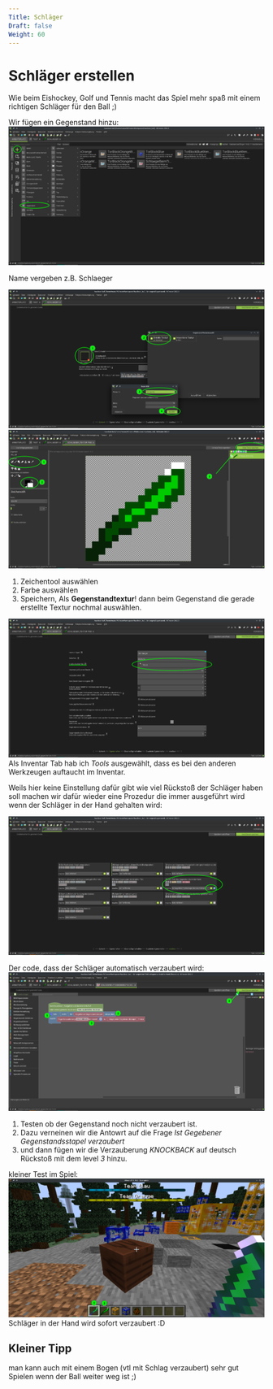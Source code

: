 ```yaml
---
Title: Schläger
Draft: false
Weight: 60
---
```



# Schläger erstellen
Wie beim Eishockey, Golf und Tennis macht das Spiel mehr spaß mit einem richtigen Schläger für den Ball ;)

Wir fügen ein Gegenstand hinzu:
![Gegenstand erstellen](gegenstand-erstellen.png)

Name vergeben z.B. Schlaeger

![Gegenstand Textur hinzufügen](gegenstand-textur-erstellen.png)
![Gegenstand malen](gegenstand-pixeln.png)
1. Zeichentool auswählen
2. Farbe auswählen
3. Speichern, Als **Gegenstandtextur**!
dann beim Gegenstand die gerade erstellte Textur nochmal auswählen.

![Gegenstand Eigenschaften](gegenstand-eigenschaften.png)
Als Inventar Tab hab ich *Tools* ausgewählt, dass es bei den anderen Werkzeugen auftaucht im Inventar.

Weils hier keine Einstellung dafür gibt wie viel Rückstoß der Schläger haben soll machen wir dafür wieder eine Prozedur die immer ausgeführt wird wenn der Schläger in der Hand gehalten wird:

![Auslöser](ausloeser.png)

Der code, dass der Schläger automatisch verzaubert wird:
![Code verzaubern](code-in-hand-verzaubern.png)
1. Testen ob der Gegenstand noch nicht verzaubert ist.
2. Dazu verneinen wir die Antowrt auf die Frage *Ist Gegebener Gegenstandsstapel verzaubert*
3. und dann fügen wir die Verzauberung *KNOCKBACK* auf deutsch Rückstoß mit dem level *3* hinzu.

kleiner Test im Spiel:
![ingame Schläger](ingame-schlaeger.png)
Schläger in der Hand wird sofort verzaubert :D 

## Kleiner Tipp
man kann auch mit einem Bogen (vtl mit Schlag verzaubert) sehr gut Spielen wenn der Ball weiter weg ist ;)
